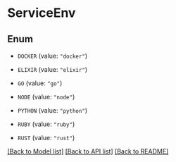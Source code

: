 # ServiceEnv

## Enum


* `DOCKER` (value: `"docker"`)

* `ELIXIR` (value: `"elixir"`)

* `GO` (value: `"go"`)

* `NODE` (value: `"node"`)

* `PYTHON` (value: `"python"`)

* `RUBY` (value: `"ruby"`)

* `RUST` (value: `"rust"`)


[[Back to Model list]](../README.md#documentation-for-models) [[Back to API list]](../README.md#documentation-for-api-endpoints) [[Back to README]](../README.md)


